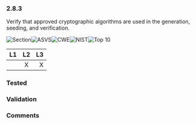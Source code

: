 ### 2.8.3 
Verify that approved cryptographic algorithms are used in the generation, seeding, and verification.

![Section](https://img.shields.io/badge/V2-green.svg)![ASVS](https://img.shields.io/badge/ASVS-2.8.3-blue.svg)![CWE](https://img.shields.io/badge/CWE-326-red.svg)![NIST](https://img.shields.io/badge/NIST-5.1.4.2%20/%205.1.5.2-important.svg)![Top 10](https://img.shields.io/badge/OWASP%20Top%20Ten%202007-A8-lightgray.svg)

| L1| L2| L3|
| --|:--:|-:|
|  | X | X |

### Tested

### Validation

### Comments

        